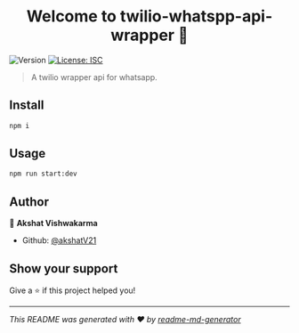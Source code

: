 <h1 align="center">Welcome to twilio-whatspp-api-wrapper 👋</h1>
<p>
  <img alt="Version" src="https://img.shields.io/badge/version-1.0.0-blue.svg?cacheSeconds=2592000" />
  <a href="#" target="_blank">
    <img alt="License: ISC" src="https://img.shields.io/badge/License-ISC-yellow.svg" />
  </a>
</p>

> A twilio wrapper api for whatsapp.

## Install

```sh
npm i
```

## Usage

```sh
npm run start:dev
```

## Author

👤 **Akshat Vishwakarma**

- Github: [@akshatV21](https://github.com/akshatV21)

## Show your support

Give a ⭐️ if this project helped you!

---

_This README was generated with ❤️ by [readme-md-generator](https://github.com/kefranabg/readme-md-generator)_
